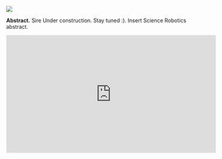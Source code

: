 


![](media/main_image.jpg)

**Abstract.** 
Sire Under construction. Stay tuned :). Insert Science Robotics abstract. 

<p align="center">
<iframe width="560" height="315" src="https://www.youtube.com/embed/8Qdc_xWVp-k" title="YouTube video player" frameborder="0" allow="accelerometer; autoplay; clipboard-write; encrypted-media; gyroscope; picture-in-picture" allowfullscreen></iframe>
</p>

